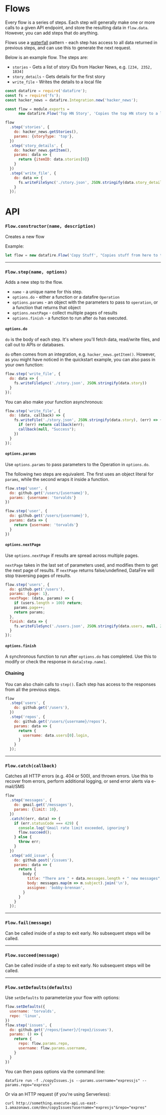 # Flows
Every flow is a series of steps. Each step will generally make one or more calls
to a given API endpoint, and store the resulting data in `flow.data`. However,
you can add steps that do anything.

Flows use a [waterfall](https://coderwall.com/p/zpjrra/async-waterfall-in-nodejs)
pattern - each step has access to all data returned in
previous steps, and can use this to generate the next request.

Below is an example flow. The steps are:
* `stories` - Gets a list of story IDs from Hacker News, e.g. `[234, 2352, 1834]`
* `story_details` - Gets details for the first story
* `write_file` - Writes the details to a local file

```js
const datafire = require('datafire');
const fs = require('fs');
const hacker_news = datafire.Integration.new('hacker_news');

const flow = module.exports =
      new datafire.Flow('Top HN Story', 'Copies the top HN story to a local file');

flow
  .step('stories', {
    do: hacker_news.getStories(),
    params: {storyType: 'top'},
  })
  .step('story_details', {
    do: hacker_news.getItem(),
    params: data => {
      return {itemID: data.stories[0]}
    }
  })
  .step('write_file', {
    do: data => {
      fs.writeFileSync('./story.json', JSON.stringify(data.story_details, null, 2));
    }
  });
```

# API
### `Flow.constructor(name, description)`
Creates a new flow

Example:
```js
let flow = new datafire.Flow('Copy Stuff', "Copies stuff from here to there");
```

---
### `Flow.step(name, options)`
Adds a new step to the flow.
* `name` - a unique name for this step.
* `options.do` - either a function or a datafire `Operation`
* `options.params` - an object with the parameters to pass to `operation`, or
a function that returns that object
* `options.nextPage` - collect multiple pages of results
* `options.finish` - a function to run after `do` has executed.

#### `options.do`
`do` is the body of each step. It's where you'll fetch data, read/write files,
and call out to APIs or databases.

`do` often comes from an integration, e.g.
`hacker_news.getItem()`.  However, as you might have noticed in the
quickstart example, you can also pass in your own function:
```js
flow.step('write_file', {
  do: data => {
    fs.writeFileSync('./story.json', JSON.stringify(data.story))
  }
});
```

You can also make your function asynchronous:
```js
flow.step('write_file', {
  do: (data, callback) => {
    fs.writeFile('./story.json', JSON.stringify(data.story), (err) => {
      if (err) return callback(err);
      callback(null, "Success");
    })
  }
});
```

#### `options.params`
Use `options.params` to pass parameters to the Operation in `options.do`.

The following two steps are equivalent. The first uses an object literal for `params`,
while the second wraps it inside a function.
```js
flow.step('user', {
  do: github.get('/users/{username}'),
  params: {username: 'torvalds'}
})
```

```js
flow.step('user', {
  do: github.get('/users/{username}'),
  params: data => {
    return {username: 'torvalds'}
  }
})
```

#### `options.nextPage`
Use `options.nextPage` if results are spread across multiple pages.

`nextPage` takes in the last set of parameters used, and modifies them
to get the next page of results.  If `nextPage` returns false/undefined,
DataFire will stop traversing pages of results.

```js
flow.step('users', {
  do: github.get('/users'),
  params: {page: 1},
  nextPage: (data, params) => {
    if (users.length > 100) return;
    params.page++;
    return params;
  },
  finish: data => {
    fs.writeFileSync('./users.json', JSON.stringify(data.users, null, 2))
  }
});
```

#### `options.finish`
A synchronous function to run after `options.do` has completed. Use this to
modify or check the response in `data[step.name]`.

#### Chaining
You can also chain calls to `step()`. Each step has access to the responses
from all the previous steps.

```js
flow
  .step('users', {
    do: github.get('/users'),
  })
  .step('repos', {
    do: github.get('/users/{username}/repos'),
    params: data => {
      return {
        username: data.users[0].login,
      }
    }
  });
```

---
### `Flow.catch(callback)`
Catches all HTTP errors (e.g. 404 or 500), and thrown errors.
Use this to recover from errors, perform additional logging,
or send error alerts via e-mail/SMS

```js
flow
  .step('messages', {
    do: gmail.get('/messages'),
    params: {limit: 10},
  })
  .catch((err, data) => {
    if (err.statusCode === 429) {
      console.log('Gmail rate limit exceeded, ignoring')
      flow.succeed();
    } else {
      throw err;
    }
  })
  .step('add_issue', {
    do: github.post('/issues'),
    params: data => {
      return {
        body {
          title: "There are " + data.messages.length + " new messages",
          body: messages.map(m => m.subject).join('\n'),
          assignee: 'bobby-brennan',
        }
      }
    }
  });
```


---
### `Flow.fail(message)`
Can be called inside of a step to exit early. No subsequent steps will be called.


---
### `Flow.succeed(message)`
Can be called inside of a step to exit early. No subsequent steps will be called.


---
### `Flow.setDefaults(defaults)`
Use `setDefaults` to parameterize your flow with options:

```js
flow.setDefaults({
  username: 'torvalds',
  repo: 'linux',
})
flow.step('issues', {
  do: github.get('/repos/{owner}/{repo}/issues'),
  params: () => {
    return {
      repo: flow.params.repo,
      username: flow.params.username,
    }
  }
})
```

You can then pass options via the command line:
```
datafire run -f ./copyIssues.js --params.username="expressjs" --params.repo="express"
```

Or via an HTTP request (if you're using Serverless):
```
curl http://something.execute-api.us-east-1.amazonaws.com/dev/copyIssues?username="expresjs"&repo="expres"
```

